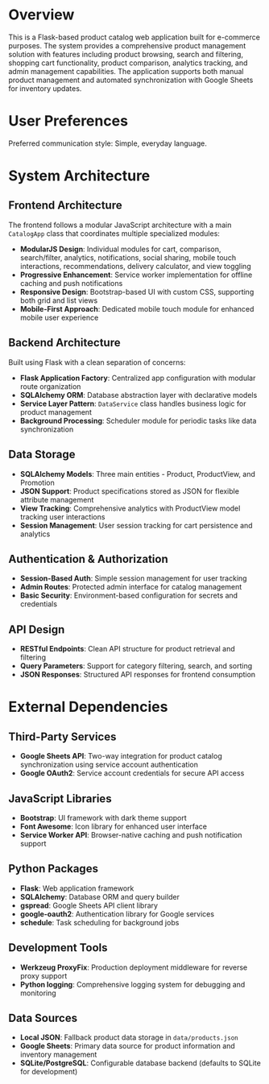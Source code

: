 # Overview

This is a Flask-based product catalog web application built for e-commerce purposes. The system provides a comprehensive product management solution with features including product browsing, search and filtering, shopping cart functionality, product comparison, analytics tracking, and admin management capabilities. The application supports both manual product management and automated synchronization with Google Sheets for inventory updates.

# User Preferences

Preferred communication style: Simple, everyday language.

# System Architecture

## Frontend Architecture
The frontend follows a modular JavaScript architecture with a main `CatalogApp` class that coordinates multiple specialized modules:
- **ModularJS Design**: Individual modules for cart, comparison, search/filter, analytics, notifications, social sharing, mobile touch interactions, recommendations, delivery calculator, and view toggling
- **Progressive Enhancement**: Service worker implementation for offline caching and push notifications
- **Responsive Design**: Bootstrap-based UI with custom CSS, supporting both grid and list views
- **Mobile-First Approach**: Dedicated mobile touch module for enhanced mobile user experience

## Backend Architecture
Built using Flask with a clean separation of concerns:
- **Flask Application Factory**: Centralized app configuration with modular route organization
- **SQLAlchemy ORM**: Database abstraction layer with declarative models
- **Service Layer Pattern**: `DataService` class handles business logic for product management
- **Background Processing**: Scheduler module for periodic tasks like data synchronization

## Data Storage
- **SQLAlchemy Models**: Three main entities - Product, ProductView, and Promotion
- **JSON Support**: Product specifications stored as JSON for flexible attribute management
- **View Tracking**: Comprehensive analytics with ProductView model tracking user interactions
- **Session Management**: User session tracking for cart persistence and analytics

## Authentication & Authorization
- **Session-Based Auth**: Simple session management for user tracking
- **Admin Routes**: Protected admin interface for catalog management
- **Basic Security**: Environment-based configuration for secrets and credentials

## API Design
- **RESTful Endpoints**: Clean API structure for product retrieval and filtering
- **Query Parameters**: Support for category filtering, search, and sorting
- **JSON Responses**: Structured API responses for frontend consumption

# External Dependencies

## Third-Party Services
- **Google Sheets API**: Two-way integration for product catalog synchronization using service account authentication
- **Google OAuth2**: Service account credentials for secure API access

## JavaScript Libraries
- **Bootstrap**: UI framework with dark theme support
- **Font Awesome**: Icon library for enhanced user interface
- **Service Worker API**: Browser-native caching and push notification support

## Python Packages
- **Flask**: Web application framework
- **SQLAlchemy**: Database ORM and query builder
- **gspread**: Google Sheets API client library
- **google-oauth2**: Authentication library for Google services
- **schedule**: Task scheduling for background jobs

## Development Tools
- **Werkzeug ProxyFix**: Production deployment middleware for reverse proxy support
- **Python logging**: Comprehensive logging system for debugging and monitoring

## Data Sources
- **Local JSON**: Fallback product data storage in `data/products.json`
- **Google Sheets**: Primary data source for product information and inventory management
- **SQLite/PostgreSQL**: Configurable database backend (defaults to SQLite for development)